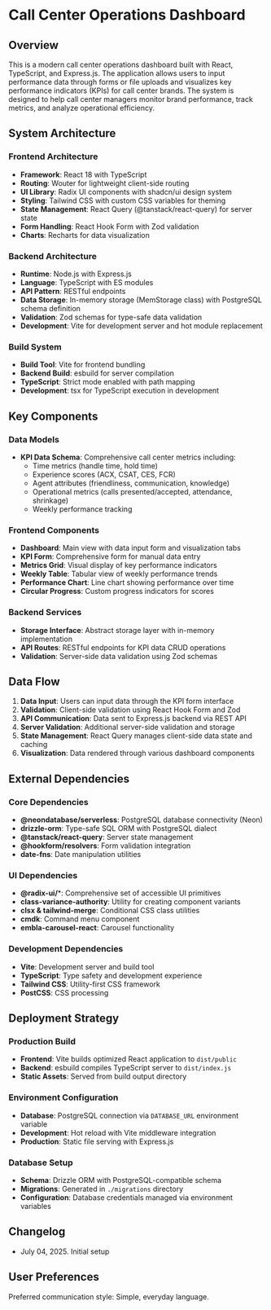 # Call Center Operations Dashboard

## Overview

This is a modern call center operations dashboard built with React, TypeScript, and Express.js. The application allows users to input performance data through forms or file uploads and visualizes key performance indicators (KPIs) for call center brands. The system is designed to help call center managers monitor brand performance, track metrics, and analyze operational efficiency.

## System Architecture

### Frontend Architecture
- **Framework**: React 18 with TypeScript
- **Routing**: Wouter for lightweight client-side routing
- **UI Library**: Radix UI components with shadcn/ui design system
- **Styling**: Tailwind CSS with custom CSS variables for theming
- **State Management**: React Query (@tanstack/react-query) for server state
- **Form Handling**: React Hook Form with Zod validation
- **Charts**: Recharts for data visualization

### Backend Architecture
- **Runtime**: Node.js with Express.js
- **Language**: TypeScript with ES modules
- **API Pattern**: RESTful endpoints
- **Data Storage**: In-memory storage (MemStorage class) with PostgreSQL schema definition
- **Validation**: Zod schemas for type-safe data validation
- **Development**: Vite for development server and hot module replacement

### Build System
- **Build Tool**: Vite for frontend bundling
- **Backend Build**: esbuild for server compilation
- **TypeScript**: Strict mode enabled with path mapping
- **Development**: tsx for TypeScript execution in development

## Key Components

### Data Models
- **KPI Data Schema**: Comprehensive call center metrics including:
  - Time metrics (handle time, hold time)
  - Experience scores (ACX, CSAT, CES, FCR)
  - Agent attributes (friendliness, communication, knowledge)
  - Operational metrics (calls presented/accepted, attendance, shrinkage)
  - Weekly performance tracking

### Frontend Components
- **Dashboard**: Main view with data input form and visualization tabs
- **KPI Form**: Comprehensive form for manual data entry
- **Metrics Grid**: Visual display of key performance indicators
- **Weekly Table**: Tabular view of weekly performance trends
- **Performance Chart**: Line chart showing performance over time
- **Circular Progress**: Custom progress indicators for scores

### Backend Services
- **Storage Interface**: Abstract storage layer with in-memory implementation
- **API Routes**: RESTful endpoints for KPI data CRUD operations
- **Validation**: Server-side data validation using Zod schemas

## Data Flow

1. **Data Input**: Users can input data through the KPI form interface
2. **Validation**: Client-side validation using React Hook Form and Zod
3. **API Communication**: Data sent to Express.js backend via REST API
4. **Server Validation**: Additional server-side validation and storage
5. **State Management**: React Query manages client-side data state and caching
6. **Visualization**: Data rendered through various dashboard components

## External Dependencies

### Core Dependencies
- **@neondatabase/serverless**: PostgreSQL database connectivity (Neon)
- **drizzle-orm**: Type-safe SQL ORM with PostgreSQL dialect
- **@tanstack/react-query**: Server state management
- **@hookform/resolvers**: Form validation integration
- **date-fns**: Date manipulation utilities

### UI Dependencies
- **@radix-ui/***: Comprehensive set of accessible UI primitives
- **class-variance-authority**: Utility for creating component variants
- **clsx & tailwind-merge**: Conditional CSS class utilities
- **cmdk**: Command menu component
- **embla-carousel-react**: Carousel functionality

### Development Dependencies
- **Vite**: Development server and build tool
- **TypeScript**: Type safety and development experience
- **Tailwind CSS**: Utility-first CSS framework
- **PostCSS**: CSS processing

## Deployment Strategy

### Production Build
- **Frontend**: Vite builds optimized React application to `dist/public`
- **Backend**: esbuild compiles TypeScript server to `dist/index.js`
- **Static Assets**: Served from build output directory

### Environment Configuration
- **Database**: PostgreSQL connection via `DATABASE_URL` environment variable
- **Development**: Hot reload with Vite middleware integration
- **Production**: Static file serving with Express.js

### Database Setup
- **Schema**: Drizzle ORM with PostgreSQL-compatible schema
- **Migrations**: Generated in `./migrations` directory
- **Configuration**: Database credentials managed via environment variables

## Changelog
- July 04, 2025. Initial setup

## User Preferences

Preferred communication style: Simple, everyday language.